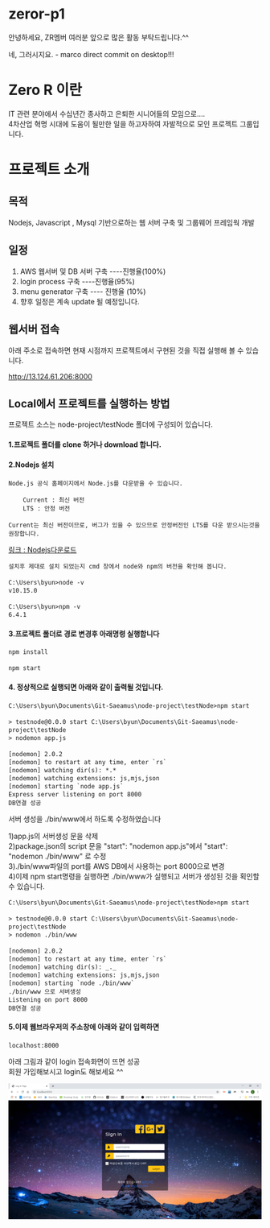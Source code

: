 # zeror-p1

안녕하세요, ZR멤버 여러분
앞으로 많은 활동 부탁드립니다.^^

네, 그러시지요. - marco direct commit on desktop!!!

# Zero R 이란

IT 관련 분야에서 수십년간 종사하고 은퇴한 시니어들의 모임으로....  
4차산업 혁명 시대에 도움이 될만한 일을 하고자하여 자발적으로 모인 프로젝트 그룹입니다.

# 프로젝트 소개

## 목적

Nodejs, Javascript , Mysql 기반으로하는 웹 서버 구축 및 그룹웨어 프레임웍 개발

## 일정

1. AWS 웹서버 및 DB 서버 구축 ----진행율(100%)
2. login process 구축 ----진행율(95%)
3. menu generator 구축 ---- 진행율 (10%)
4. 향후 일정은 계속 update 될 예정입니다.

## 웹서버 접속

아래 주소로 접속하면 현재 시점까지 프로젝트에서 구현된 것을 직접 실행해 볼 수 있습니다.

http://13.124.61.206:8000

## Local에서 프로젝트를 실행하는 방법

프로젝트 소스는 node-project/testNode 폴더에 구성되어 있습니다.

#### 1.프로젝트 폴더를 clone 하거나 download 합니다.

#### 2.Nodejs 설치

    Node.js 공식 홈페이지에서 Node.js를 다운받을 수 있습니다.

        Current : 최신 버전
        LTS : 안정 버전

    Current는 최신 버전이므로, 버그가 있을 수 있으므로 안정버전인 LTS를 다운 받으시는것을 권장합니다.

[링크 : Nodejs다운로드](https://nodejs.org/en/)

    설치후 제대로 설치 되었는지 cmd 창에서 node와 npm의 버전을 확인해 봅니다.

    C:\Users\byun>node -v
    v10.15.0

    C:\Users\byun>npm -v
    6.4.1

#### 3.프로젝트 폴더로 경로 변경후 아래명령 실행합니다

    npm install

    npm start

#### 4. 정상적으로 실행되면 아래와 같이 출력될 것입니다.

    C:\Users\byun\Documents\Git-Saeamus\node-project\testNode>npm start

    > testnode@0.0.0 start C:\Users\byun\Documents\Git-Saeamus\node-project\testNode
    > nodemon app.js

    [nodemon] 2.0.2
    [nodemon] to restart at any time, enter `rs`
    [nodemon] watching dir(s): *.*
    [nodemon] watching extensions: js,mjs,json
    [nodemon] starting `node app.js`
    Express server listening on port 8000
    DB연결 성공

서버 생성을 ./bin/www에서 하도록 수정하였습니다

1)app.js의 서버생성 문을 삭제  
 2)package.json의 script 문을 "start": "nodemon app.js"에서 "start": "nodemon ./bin/www" 로 수정  
 3)./bin/www파일의 port를 AWS DB에서 사용하는 port 8000으로 변경  
 4)이제 npm start명령을 실행하면 ./bin/www가 실행되고 서버가 생성된 것을 획인할 수 있습니다.

    C:\Users\byun\Documents\Git-Saeamus\node-project\testNode>npm start

    > testnode@0.0.0 start C:\Users\byun\Documents\Git-Saeamus\node-project\testNode
    > nodemon ./bin/www

    [nodemon] 2.0.2
    [nodemon] to restart at any time, enter `rs`
    [nodemon] watching dir(s): _._
    [nodemon] watching extensions: js,mjs,json
    [nodemon] starting `node ./bin/www`
    ./bin/www 으로 서버생성
    Listening on port 8000
    DB연결 성공

#### 5.이제 웹브라우저의 주소창에 아래와 같이 입력하면

    localhost:8000

아래 그림과 같이 login 접속화면이 뜨면 성공  
회원 가입해보시고 login도 해보세요 ^^

![LOGIN](./img/login.png)
